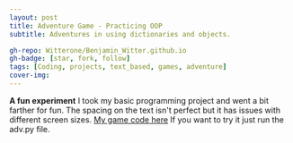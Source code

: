 ```yaml
---
layout: post
title: Adventure Game - Practicing OOP
subtitle: Adventures in using dictionaries and objects.

gh-repo: Witterone/Benjamin_Witter.github.io
gh-badge: [star, fork, follow]
tags: [Coding, projects, text_based, games, adventure]
cover-img: 
---
```


**A fun experiment**
I took my basic programming project and went a bit farther for fun.
The spacing on the text isn't perfect but it has issues with different screen sizes.
[My game code here](https://github.com/Witterone/Intro-Python-II/tree/master/src)
If you want to try it just run the adv.py file.
